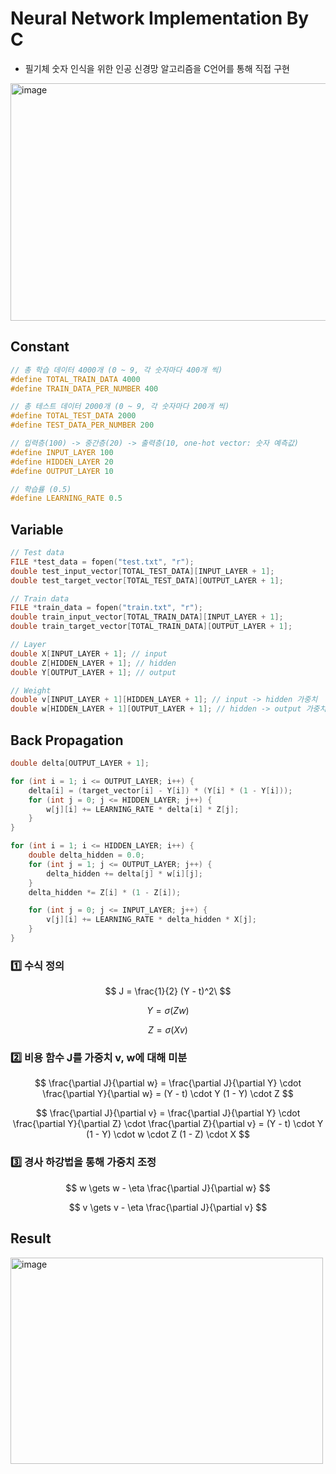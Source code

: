 # Neural Network Implementation By C
- 필기체 숫자 인식을 위한 인공 신경망 알고리즘을 C언어를 통해 직접 구현

<img width="700" height="380" alt="image" src="https://github.com/user-attachments/assets/26b4b17e-efa0-4744-8841-ddd1e16830da" />

## Constant  
  ```c
  // 총 학습 데이터 4000개 (0 ~ 9, 각 숫자마다 400개 씩)
  #define TOTAL_TRAIN_DATA 4000
  #define TRAIN_DATA_PER_NUMBER 400 

  // 총 테스트 데이터 2000개 (0 ~ 9, 각 숫자마다 200개 씩)
  #define TOTAL_TEST_DATA 2000 
  #define TEST_DATA_PER_NUMBER 200

  // 입력층(100) -> 중간층(20) -> 출력층(10, one-hot vector: 숫자 예측값)
  #define INPUT_LAYER 100
  #define HIDDEN_LAYER 20
  #define OUTPUT_LAYER 10

  // 학습률 (0.5)
  #define LEARNING_RATE 0.5
  ```

## Variable
  ```c
  // Test data
  FILE *test_data = fopen("test.txt", "r");
  double test_input_vector[TOTAL_TEST_DATA][INPUT_LAYER + 1];
  double test_target_vector[TOTAL_TEST_DATA][OUTPUT_LAYER + 1];

  // Train data
  FILE *train_data = fopen("train.txt", "r");
  double train_input_vector[TOTAL_TRAIN_DATA][INPUT_LAYER + 1];
  double train_target_vector[TOTAL_TRAIN_DATA][OUTPUT_LAYER + 1];

  // Layer
  double X[INPUT_LAYER + 1]; // input
  double Z[HIDDEN_LAYER + 1]; // hidden
  double Y[OUTPUT_LAYER + 1]; // output
  
  // Weight
  double v[INPUT_LAYER + 1][HIDDEN_LAYER + 1]; // input -> hidden 가중치
  double w[HIDDEN_LAYER + 1][OUTPUT_LAYER + 1]; // hidden -> output 가중치
  ```

## Back Propagation
  ```c
  double delta[OUTPUT_LAYER + 1];

  for (int i = 1; i <= OUTPUT_LAYER; i++) {
      delta[i] = (target_vector[i] - Y[i]) * (Y[i] * (1 - Y[i]));
      for (int j = 0; j <= HIDDEN_LAYER; j++) {
          w[j][i] += LEARNING_RATE * delta[i] * Z[j];
      }
  }

  for (int i = 1; i <= HIDDEN_LAYER; i++) {
      double delta_hidden = 0.0;
      for (int j = 1; j <= OUTPUT_LAYER; j++) {
          delta_hidden += delta[j] * w[i][j];
      }
      delta_hidden *= Z[i] * (1 - Z[i]);

      for (int j = 0; j <= INPUT_LAYER; j++) {
          v[j][i] += LEARNING_RATE * delta_hidden * X[j];
      }
  }
  ```

### 1️⃣  수식 정의
$$ 
J = \frac{1}{2} (Y - t)^2\ 
$$

$$
Y = \sigma(Z w)
$$

$$
Z = \sigma(X v)
$$

### 2️⃣  비용 함수 J를 가중치 v, w에 대해 미분
$$
\frac{\partial J}{\partial w} = \frac{\partial J}{\partial Y} \cdot \frac{\partial Y}{\partial w} = (Y - t) \cdot Y (1 - Y) \cdot Z
$$

$$
\frac{\partial J}{\partial v} = \frac{\partial J}{\partial Y} \cdot \frac{\partial Y}{\partial Z} \cdot \frac{\partial Z}{\partial v} = (Y - t) \cdot Y (1 - Y) \cdot w \cdot Z (1 - Z) \cdot X
$$

### 3️⃣  경사 하강법을 통해 가중치 조정
$$
w \gets w - \eta \frac{\partial J}{\partial w}
$$

$$
v \gets v - \eta \frac{\partial J}{\partial v}
$$

## Result
<img width="500" height="330" alt="image" src="https://github.com/user-attachments/assets/84b3cf40-b0a7-4283-8843-82dee93bf598" />
